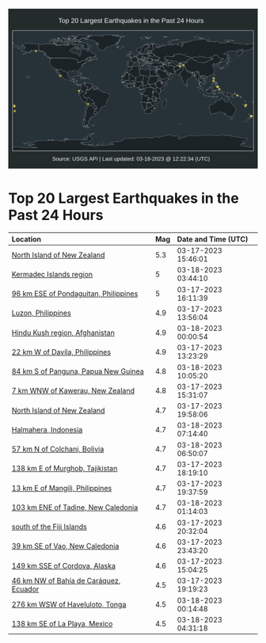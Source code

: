 ![Map](./map.png)

# Top 20 Largest Earthquakes in the Past 24 Hours

| Location | Mag | Date and Time (UTC) |
|:---|:---|:---|
| [North Island of New Zealand](https://earthquake.usgs.gov/earthquakes/eventpage/us7000jkvz) | 5.3 | 03-17-2023 15:46:01 |
| [Kermadec Islands region](https://earthquake.usgs.gov/earthquakes/eventpage/us7000jl0m) | 5 | 03-18-2023 03:44:10 |
| [96 km ESE of Pondaguitan, Philippines](https://earthquake.usgs.gov/earthquakes/eventpage/us7000jkwd) | 5 | 03-17-2023 16:11:39 |
| [Luzon, Philippines](https://earthquake.usgs.gov/earthquakes/eventpage/us7000jku9) | 4.9 | 03-17-2023 13:56:04 |
| [Hindu Kush region, Afghanistan](https://earthquake.usgs.gov/earthquakes/eventpage/us7000jkzj) | 4.9 | 03-18-2023 00:00:54 |
| [22 km W of Davila, Philippines](https://earthquake.usgs.gov/earthquakes/eventpage/us7000jku5) | 4.9 | 03-17-2023 13:23:29 |
| [84 km S of Panguna, Papua New Guinea](https://earthquake.usgs.gov/earthquakes/eventpage/us7000jl26) | 4.8 | 03-18-2023 10:05:20 |
| [7 km WNW of Kawerau, New Zealand](https://earthquake.usgs.gov/earthquakes/eventpage/us7000jkus) | 4.8 | 03-17-2023 15:31:07 |
| [North Island of New Zealand](https://earthquake.usgs.gov/earthquakes/eventpage/us7000jkyc) | 4.7 | 03-17-2023 19:58:06 |
| [Halmahera, Indonesia](https://earthquake.usgs.gov/earthquakes/eventpage/us7000jl1j) | 4.7 | 03-18-2023 07:14:40 |
| [57 km N of Colchani, Bolivia](https://earthquake.usgs.gov/earthquakes/eventpage/us7000jl1c) | 4.7 | 03-18-2023 06:50:07 |
| [138 km E of Murghob, Tajikistan](https://earthquake.usgs.gov/earthquakes/eventpage/us7000jkxk) | 4.7 | 03-17-2023 18:19:10 |
| [13 km E of Mangili, Philippines](https://earthquake.usgs.gov/earthquakes/eventpage/us7000jky8) | 4.7 | 03-17-2023 19:37:59 |
| [103 km ENE of Tadine, New Caledonia](https://earthquake.usgs.gov/earthquakes/eventpage/us7000jl02) | 4.7 | 03-18-2023 01:14:03 |
| [south of the Fiji Islands](https://earthquake.usgs.gov/earthquakes/eventpage/us7000jkyf) | 4.6 | 03-17-2023 20:32:04 |
| [39 km SE of Vao, New Caledonia](https://earthquake.usgs.gov/earthquakes/eventpage/us7000jkzi) | 4.6 | 03-17-2023 23:43:20 |
| [149 km SSE of Cordova, Alaska](https://earthquake.usgs.gov/earthquakes/eventpage/ak0233hxssds) | 4.6 | 03-17-2023 15:04:25 |
| [46 km NW of Bahía de Caráquez, Ecuador](https://earthquake.usgs.gov/earthquakes/eventpage/us7000jkyh) | 4.5 | 03-17-2023 19:19:23 |
| [276 km WSW of Haveluloto, Tonga](https://earthquake.usgs.gov/earthquakes/eventpage/us7000jkzm) | 4.5 | 03-18-2023 00:14:48 |
| [138 km SE of La Playa, Mexico](https://earthquake.usgs.gov/earthquakes/eventpage/us7000jl0w) | 4.5 | 03-18-2023 04:31:18 |
